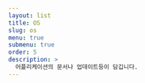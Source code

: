 ```yaml
---
layout: list
title: OS
slug: os
menu: true
submenu: true
order: 5
description: >
  어플리케이션의 문서나 업데이트등이 담깁니다.
---
```

